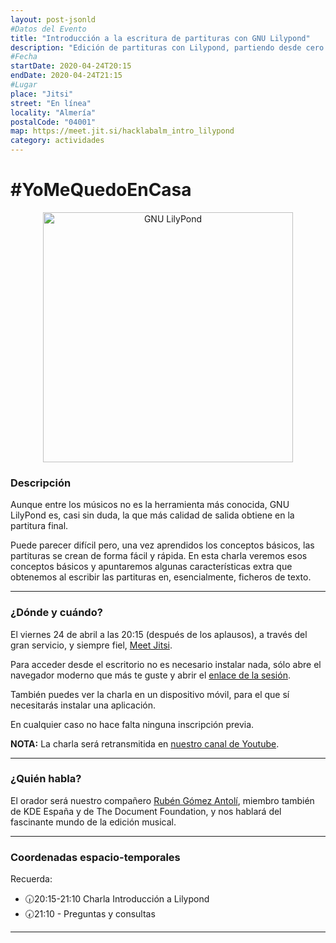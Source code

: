 ```yaml
---
layout: post-jsonld
#Datos del Evento
title: "Introducción a la escritura de partituras con GNU Lilypond"
description: "Edición de partituras con Lilypond, partiendo desde cero."
#Fecha
startDate: 2020-04-24T20:15
endDate: 2020-04-24T21:15
#Lugar
place: "Jitsi"
street: "En línea"
locality: "Almería"
postalCode: "04001"
map: https://meet.jit.si/hacklabalm_intro_lilypond
category: actividades
---
```


# #YoMeQuedoEnCasa

<p align="center">
  <img 
    src="https://commons.wikimedia.org/wiki/File:LilyPond-logo-with-music.png" 
    alt="GNU LilyPond" height="400px"/>
</p>

### Descripción

Aunque entre los músicos no es la herramienta más conocida, GNU LilyPond es, casi sin duda, la que más calidad de salida obtiene en la partitura final.

Puede parecer difícil pero, una vez aprendidos los conceptos básicos, las partituras se crean de forma fácil y rápida. En esta charla veremos esos conceptos básicos y apuntaremos algunas características extra que obtenemos al escribir las partituras en, esencialmente, ficheros de texto.

---

### ¿Dónde y cuándo?

El viernes 24 de abril a las 20:15 (después de los aplausos), a través del gran servicio, y siempre fiel, [Meet Jitsi](https://meet.jit.si).

Para acceder desde el escritorio no es necesario instalar nada, sólo abre el navegador moderno que más te guste y abrir el [enlace de la sesión](https://meet.jit.si/hacklabalm_intro_lilypond).

También puedes ver la charla en un dispositivo móvil, para el que sí necesitarás instalar una aplicación.

En cualquier caso no hace falta ninguna inscripción previa.

**NOTA:** La charla será retransmitida en [nuestro canal de Youtube](https://www.youtube.com/c/hacklabalmerianet).

---

### ¿Quién habla?

El orador será nuestro compañero [Rubén Gómez Antolí](https://foro.hacklabalmeria.net/u/razlobo), miembro también de KDE España y de The Document Foundation, y nos hablará del fascinante mundo de la edición musical.

---

### Coordenadas espacio-temporales

Recuerda:

- 🕡20:15-21:10 Charla Introducción a Lilypond
- 🕢21:10 - Preguntas y consultas

---

